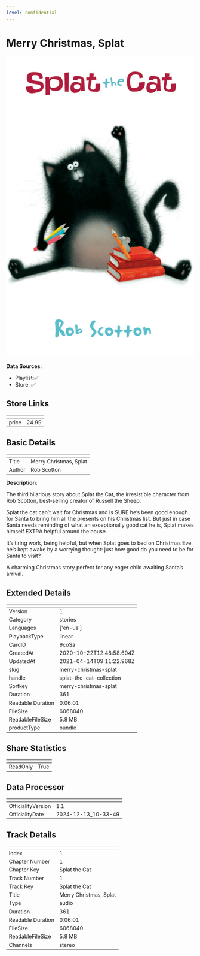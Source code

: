 ```yaml
---
level: confidential
---
```

# Merry Christmas, Splat

![card_[9coSa].png](../../img/cards/card_[9coSa].png)

**Data Sources**: 

- Playlist:✅
- Store: ✅


## Store Links

| <!-- --> | <!-- --> |
| - | - |
| price | 24.99 |


## Basic Details

| <!-- --> | <!-- --> |
| - | - |
| Title | Merry Christmas, Splat |
| Author | Rob Scotton |

**Description**:

The third hilarious story about Splat the Cat, the irresistible character from Rob Scotton, best-selling creator of Russell the Sheep.

Splat the cat can’t wait for Christmas and is SURE he’s been good enough for Santa to bring him all the presents on his Christmas list. But just in case Santa needs reminding of what an exceptionally good cat he is, Splat makes himself EXTRA helpful around the house.

It’s tiring work, being helpful, but when Splat goes to bed on Christmas Eve he’s kept awake by a worrying thought: just how good do you need to be for Santa to visit?

A charming Christmas story perfect for any eager child awaiting Santa’s arrival.



## Extended Details

| <!-- --> | <!-- --> |
| - | - |
| Version | 1 |
| Category | stories |
| Languages | ['en-us'] |
| PlaybackType | linear |
| CardID | 9coSa |
| CreatedAt | 2020-10-22T12:48:58.604Z |
| UpdatedAt | 2021-04-14T09:11:22.968Z |
| slug | merry-christmas-splat |
| handle | splat-the-cat-collection |
| Sortkey | merry-christmas-splat |
| Duration | 361 |
| Readable Duration | 0:06:01 |
| FileSize | 6068040 |
| ReadableFileSize | 5.8 MB |
| productType | bundle |


## Share Statistics

| <!-- --> | <!-- --> |
| - | - |
| ReadOnly | True |


## Data Processor

| <!-- --> | <!-- --> |
| - | - |
| OfficialityVersion | 1.1
| OfficialityDate | 2024-12-13_10-33-49


## Track Details

| <!-- --> | <!-- --> |
| - | - |
| Index | 1 |
| Chapter Number | 1 |
| Chapter Key | Splat the Cat |
| Track Number | 1 |
| Track Key | Splat the Cat |
| Title | Merry Christmas, Splat |
| Type | audio |
| Duration | 361 |
| Readable Duration | 0:06:01 |
| FileSize | 6068040 |
| ReadableFileSize | 5.8 MB |
| Channels | stereo |

